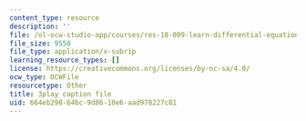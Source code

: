 ```yaml
---
content_type: resource
description: ''
file: /ol-ocw-studio-app/courses/res-18-009-learn-differential-equations-up-close-with-gilbert-strang-and-cleve-moler-fall-2015/664eb298646c9d8610e6aad978227c81_Mva9UIz_wwA.srt
file_size: 9550
file_type: application/x-subrip
learning_resource_types: []
license: https://creativecommons.org/licenses/by-nc-sa/4.0/
ocw_type: OCWFile
resourcetype: Other
title: 3play caption file
uid: 664eb298-646c-9d86-10e6-aad978227c81
---
```

